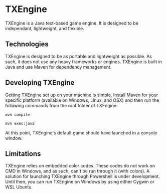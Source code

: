 # TXEngine

TXEngine is a Java text-based game engine. It is designed to be independant, lightweight, and flexible.

## Technologies

TXEngine is designed to be as portable and lightweight as possible. As such, it does not use any heavy frameworks or engines. 
TXEngine is built in Java and use Maven for dependency management.

## Developing TXEngine

Getting TXEngine set up on your machine is simple. Install Maven for your specific platform (available on Windows, Linux, and OSX) and then run the following commands from the root folder of TXEngine:

`mvn compile`

`mvn exec:java`

At this point, TXEngine's default game should have launched in a console window.

## Limitations

TXEngine relies on embedded color codes. These codes do not work on CMD in Windows, and as such, can't be run through it (with colors). A solution for launching TXEngine through Powershell is under development. Until then, you can run TXEngine on Windows by using either Cygwin or WSL Ubuntu.
